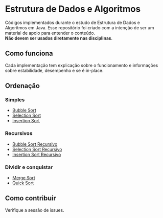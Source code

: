 # Estrutura de Dados e Algoritmos
Códigos implementados durante o estudo de Estrutura de Dados e Algoritmos em Java. Esse repositório foi criado com a intenção de ser um material de apoio para entender o conteúdo.
<br> **Não devem ser usados diretamente nas disciplinas.**

## Como funciona
Cada implementação tem explicação sobre o funcionamento e informações sobre estabilidade, desempenho e se é in-place.


## Ordenação
 ### Simples
 - [Bubble Sort](Simples/BubbleSort.java)
 - [Selection Sort](Simples/SelectionSort.java)
 - [Insertion Sort](Simples/InsertionSort.java)
 
 ### Recursivos
 - [Bubble Sort Recursivo](Recursivos/BubbleRecursivo.java)
 - [Selection Sort Recursivo](Recursivos/SelectionRecursivo.java)
 - [Insertion Sort Recursivo](Recursivos/InsertionRecursivo.java)
 
 ### Dividir e conquistar
  - [Merge Sort](DividirConquistar/MergeSort.java)
  - [Quick Sort](DividirConquistar/QuickSort.java)
  
  ## Como contribuir
  Verifique a sessão de issues.
